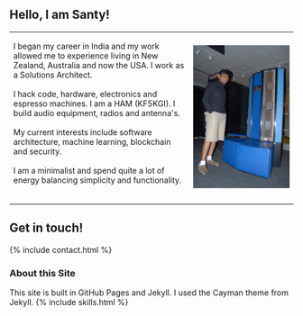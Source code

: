 
## Hello, I am Santy!
<div>
<!-- Main intro section -->
<table class="main_page_table">
    <tr>
        <td>
            <p>
            I began my career in India and my work allowed me to experience living in New Zealand, Australia and now the USA. I work as 
            a Solutions Architect.
            <br>
            <br>
             I hack code, hardware, electronics and espresso machines. I am a HAM (KF5KGI). I build audio equipment, radios and
             antenna's.
             <br>
             <br>
             My current interests include software architecture, machine learning, blockchain and security. 
             <br>
             <br>
             I am a minimalist and spend quite a lot of energy balancing simplicity and functionality.
             <br>
             <br>
             </p>
        </td>
        <td>
        <img src = "/images/santy_cray.jpg">
        </td>
    </tr>
</table>

</div>

## Get in touch!

{% include contact.html %}

### About this Site

This site is built in GitHub Pages and Jekyll. I used the Cayman theme from Jekyll.
{% include skills.html %}
